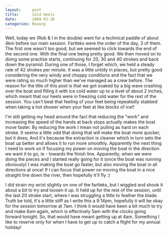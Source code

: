 ```yaml
---
layout:     post
title:      Cold Heels
date:       2009-03-28
categories: Rowing
---
```

Well, today we (Rob & I in the double) went for a technical paddle of about 4km before our main session. Fartleks were the order of the day, 3 of them. The first one wasn't too good, but we seemed to click towards the end of the second one. With the final one being pretty good. We then moved on to doing some practise starts, continuing for 20, 30 and 40 strokes and back down the pyramid. During one of those, I forget which, we held a steady rate of 42 strokes per minute. It was a little untidy in places, but pretty good considering the very windy and choppy conditions and the fact that we were rating so much higher than we've managed as a crew before. The reason for the title of this post is that we got soaked by a big wave crashing over the boat and filling it with ice cold water up to a level of about 2 inches, which meant that our heels were in freezing cold water for the rest of the session. You can't beat that feeling of your feet being repeatedly stabbed when taking a hot shower when your feet at like blocks of ice!!

I'm still getting my head around the fact that reducing the "work" and increasing the speed of the hands at back stops actually makes the boat move faster. By reducing the work I mean not pulling as hard on each stroke. It seems a little odd that doing that will make the boat more quicker, but it does; And it's because the extraction is cleaner which in turn sets the boat up better and allows it to run more smoothly. Apparently the next thing I need to work on if focusing my power on moving the boat in the direction we want it to go, ie - towards the finish line. Apparently, when we were doing the pieces and I started really going for it (once the boat was running obviously) I was making the boat go faster, but also moving the boat in all directions at once! If I can focus that power on moving the boat in a nice straight line down the river, then hopefully it'll fly :)

I did strain my wrist slightly on one of the fartleks, but I wiggled and shook it about a bit to try and loosen it up. It held up for the rest of the session, until the last 20 stroke start, where I was struggling a little to feather the blade. Truth be told, it's a little stiff as I write this a 9:14pm, hopefully it will be okay for the session tomorrow at 7am. I think it would have been a bit much to try and make 6am again, which is effectively 5am with the clocks going forward tonight. So, that would have meant getting up at 4am. Something I like to reserve only for when I have to get up to catch a flight for my annual holiday!